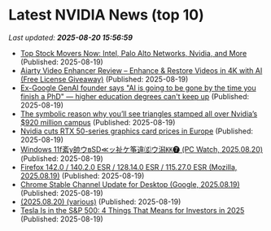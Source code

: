 # Latest NVIDIA News (top 10)
_Last updated: **2025-08-20 15:56:59**_

- [Top Stock Movers Now: Intel, Palo Alto Networks, Nvidia, and More](https://www.investopedia.com/top-stock-movers-now-intel-palo-alto-networks-nvidia-and-more-11793511) (Published: 2025-08-19)
- [Aiarty Video Enhancer Review – Enhance & Restore Videos in 4K with AI (Free License Giveaway)](https://www.slrlounge.com/aiarty-video-enhancer-review-enhance-restore-videos-in-4k-with-ai-free-license-giveaway/) (Published: 2025-08-19)
- [Ex-Google GenAI founder says "AI is going to be gone by the time you finish a PhD" — higher education degrees can't keep up](https://www.windowscentral.com/artificial-intelligence/ex-google-genai-founder-ai-gone-by-the-time-you-finish-phd) (Published: 2025-08-19)
- [The symbolic reason why you’ll see triangles stamped all over Nvidia’s $920 million campus](https://fortune.com/2025/08/19/nvidia-hq-triangles-symbolism-history-graphics/) (Published: 2025-08-19)
- [Nvidia cuts RTX 50-series graphics card prices in Europe](https://www.pcworld.com/article/2882241/nvidia-cuts-rtx-50-series-graphics-card-prices-in-europe.html) (Published: 2025-08-19)
- [Windows 11f紊у帥ウвSD≪ッ祉ケ筝違⒢ウ潟㏍❼ (PC Watch, 2025.08.20)](http://www.st.ryukoku.ac.jp/~kjm/security/memo/2025/08.html#20250820_win11) (Published: 2025-08-19)
- [Firefox 142.0 / 140.2.0 ESR / 128.14.0 ESR / 115.27.0 ESR (Mozilla, 2025.08.19)](http://www.st.ryukoku.ac.jp/~kjm/security/memo/2025/08.html#20250820_firefox) (Published: 2025-08-19)
- [Chrome Stable Channel Update for Desktop (Google, 2025.08.19)](http://www.st.ryukoku.ac.jp/~kjm/security/memo/2025/08.html#20250820_chrome) (Published: 2025-08-19)
- [(2025.08.20) (various)](http://www.st.ryukoku.ac.jp/~kjm/security/memo/2025/08.html#20250820_various) (Published: 2025-08-19)
- [Tesla Is in the S&P 500: 4 Things That Means for Investors in 2025](https://finance.yahoo.com/news/tesla-p-500-4-things-145806640.html) (Published: 2025-08-19)
